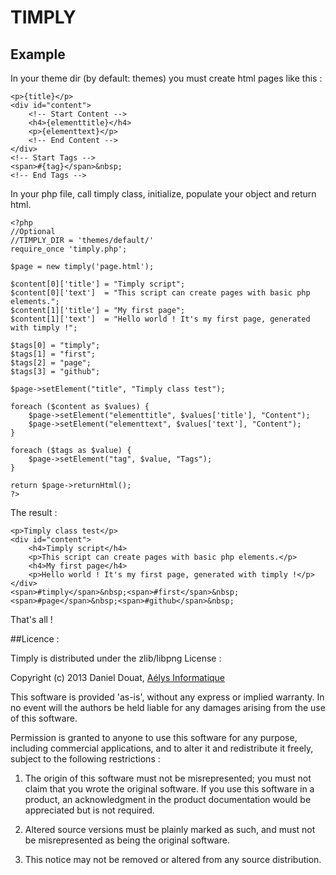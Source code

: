 TIMPLY
======

Example
-------
In your theme dir (by default: themes) you must create html pages like this :
```
<p>{title}</p>
<div id="content">
    <!-- Start Content -->
    <h4>{elementtitle}</h4>
    <p>{elementtext}</p>
    <!-- End Content -->
</div>
<!-- Start Tags -->
<span>#{tag}</span>&nbsp;
<!-- End Tags -->
```

In your php file, call timply class, initialize, populate your object and return html.
```
<?php
//Optional
//TIMPLY_DIR = 'themes/default/'
require_once 'timply.php';

$page = new timply('page.html');

$content[0]['title'] = "Timply script";
$content[0]['text']  = "This script can create pages with basic php elements.";
$content[1]['title'] = "My first page";
$content[1]['text']  = "Hello world ! It's my first page, generated with timply !";

$tags[0] = "timply";
$tags[1] = "first";
$tags[2] = "page";
$tags[3] = "github";

$page->setElement("title", "Timply class test");

foreach ($content as $values) {
    $page->setElement("elementtitle", $values['title'], "Content");
    $page->setElement("elementtext", $values['text'], "Content");
}

foreach ($tags as $value) {
    $page->setElement("tag", $value, "Tags");
}

return $page->returnHtml();
?>
```

The result :
```
<p>Timply class test</p>
<div id="content">
    <h4>Timply script</h4>
    <p>This script can create pages with basic php elements.</p>
    <h4>My first page</h4>
    <p>Hello world ! It's my first page, generated with timply !</p>
</div>
<span>#timply</span>&nbsp;<span>#first</span>&nbsp;<span>#page</span>&nbsp;<span>#github</span>&nbsp;
```

That's all !

##Licence :

Timply is distributed under the zlib/libpng License :

Copyright (c) 2013 Daniel Douat, [Aélys Informatique](http://aelys-info.fr)

This software is provided 'as-is', without any express or implied warranty. In no event will the authors be held liable for any damages arising from the use of this software.  

Permission is granted to anyone to use this software for any purpose, including commercial applications, and to alter it and redistribute it freely, subject to the following restrictions :  

1. The origin of this software must not be misrepresented; you must not claim that you wrote the original software. If you use this software in a product, an acknowledgment in the product documentation would be appreciated but is not required.  

2. Altered source versions must be plainly marked as such, and must not be misrepresented as being the original software.  

3. This notice may not be removed or altered from any source distribution.
